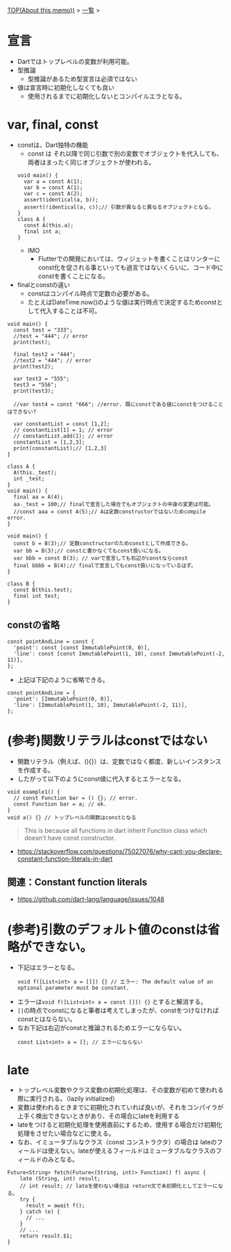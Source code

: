[TOP(About this memo))](../README.md) > [一覧](./README.md) >


# 宣言
* Dartではトップレベルの変数が利用可能。
* 型推論
    * 型推論があるため型宣言は必須ではない
* 値は宣言時に初期化しなくても良い
    * 使用されるまでに初期化しないとコンパイルエラとなる。

# var, final, const
* constは、Dart独特の機能
  * const は それ以降で同じ引数で別の変数でオブジェクトを代入しても、両者はまったく同じオブジェクトが使われる。
  ```
  void main() {
    var a = const A(1);
    var b = const A(1);
    var c = const A(2);
    assert(identical(a, b));
    assert(!identical(a, c));// 引数が異なると異なるオブジェクトとなる。
  }
  class A {
    const A(this.a);
    final int a;
  }
  ```
  * IMO
    * Flutterでの開発においては、ウィジェットを書くことはリンターにconst化を促される事といっても過言ではないくらいに、コード中にconstを書くことになる。
* finalとconstの違い
  * constはコンパイル時点で定数の必要がある。
  * たとえばDateTime.now()のような値は実行時点で決定するためconstとして代入することは不可。
```
void main() {
  const test = "333";
  //test = "444"; // error
  print(test);
  
  final test2 = "444";
  //test2 = "444"; // error
  print(test2);
  
  var test3 = "555";
  test3 = "556";
  print(test3);
  
  //var test4 = const "666"; //error. 既にconstである値にconstをつけることはできない?
  
  var constantList = const [1,2];
  // constantList[1] = 1; // error
  // constantList.add(1); // error
  constantList = [1,2,3];
  print(constantList);// [1,2,3]
}
```
```
class A {
  A(this._test);
  int _test;
}
void main() {
  final aa = A(4);
  aa._test = 100;// finalで宣言した場合でもオブジェクトの中身の変更は可能。
  //const aaa = const A(5);// Aは定数constructorではないためcompile error.
}
```
```
void main() {
  const b = B(3);// 定数constructorのためconstとして作成できる。
  var bb = B(3);// constと書かなくてもconst扱いになる。
  var bbb = const B(3); // varで宣言しても右辺がconstならconst
  final bbbb = B(4);// finalで宣言してもconst扱いになっているはず。
}

class B {
  const B(this.test);
  final int test;
}
```
## constの省略
```
const pointAndLine = const {
  'point': const [const ImmutablePoint(0, 0)],
  'line': const [const ImmutablePoint(1, 10), const ImmutablePoint(-2, 11)],
};
```
* 上記は下記のように省略できる。
```
const pointAndLine = {
  'point': [ImmutablePoint(0, 0)],
  'line': [ImmutablePoint(1, 10), ImmutablePoint(-2, 11)],
};
```

# (参考)関数リテラルはconstではない
* 関数リテラル（例えば、(){}）は、定数ではなく都度、新しいインスタンスを作成する。
* したがって以下のようにconst値に代入するとエラーとなる。
```
void example1() {
  // const Function bar = () {}; // error.
  const Function bar = a; // ok.
}
void a() {} // トップレベルの関数はconstとなる
```
> This is because all functions in dart inherit Function class which doesn't have const constructor.
* https://stackoverflow.com/questions/75027076/why-cant-you-declare-constant-function-literals-in-dart
## 関連：Constant function literals
* https://github.com/dart-lang/language/issues/1048


# (参考)引数のデフォルト値のconstは省略ができない。
* 下記はエラーとなる。
  ```
  void f([List<int> a = []]) {} // エラー: The default value of an optional parameter must be constant.
  ```
* エラーは`void f([List<int> a = const []]) {}` とすると解消する。
* `[]`の時点でconstになると筆者は考えてしまったが、constをつけなければconstとはならない。
* なお下記は右辺がconstと推論されるためエラーにならない。
  ```
  const List<int> a = []; // エラーにならない
  ```

# late
* トップレベル変数やクラス変数の初期化処理は、その変数が初めて使われる際に実行される。（lazily initialized）
* 変数は使われるときまでに初期化されていれば良いが、それをコンパイラが上手く検出できないときがあり、その場合にlateを利用する
* lateをつけると初期化処理を使用直前にするため、使用する場合だけ初期化処理をさせたい場合などに使える。
* なお、イミュータブルなクラス（const コンストラクタ）の場合は lateのフィールドは使えない。lateが使えるフィールドはミュータブルなクラスのフィールドのみとなる。
```
Future<String> fetch(Future<(String, int)> Function() f) async {
    late (String, int) result;
    // int result; // lateを使わない場合は return文で未初期化としてエラーになる。
    try {
      result = await f();
    } catch (e) {
      // ...
    }
    // ...
    return result.$1;
}
```




